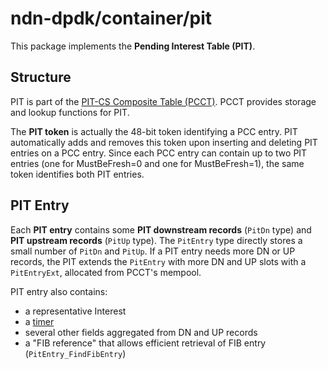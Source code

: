 # ndn-dpdk/container/pit

This package implements the **Pending Interest Table (PIT)**.

## Structure

PIT is part of the [PIT-CS Composite Table (PCCT)](../pcct/).
PCCT provides storage and lookup functions for PIT.

The **PIT token** is actually the 48-bit token identifying a PCC entry.
PIT automatically adds and removes this token upon inserting and deleting PIT entries on a PCC entry.
Since each PCC entry can contain up to two PIT entries (one for MustBeFresh=0 and one for MustBeFresh=1), the same token identifies both PIT entries.

## PIT Entry

Each **PIT entry** contains some **PIT downstream records** (`PitDn` type) and **PIT upstream records** (`PitUp` type).
The `PitEntry` type directly stores a small number of `PitDn` and `PitUp`.
If a PIT entry needs more DN or UP records, the PIT extends the `PitEntry` with more DN and UP slots with a `PitEntryExt`, allocated from PCCT's mempool.

PIT entry also contains:

* a representative Interest
* a [timer](../mintmr/)
* several other fields aggregated from DN and UP records
* a "FIB reference" that allows efficient retrieval of FIB entry (`PitEntry_FindFibEntry`)
